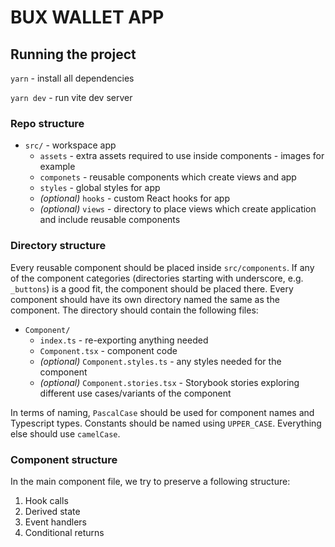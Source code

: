 # BUX WALLET APP

## Running the project

`yarn` - install all dependencies

`yarn dev` - run vite dev server


### Repo structure

- `src/` - workspace app
    - `assets` - extra assets required to use inside components - images for example
    - `componets` - reusable components which create views and app
    - `styles` - global styles for app
    - _(optional)_ `hooks` - custom React hooks for app
    - _(optional)_ `views` - directory to place views which create application and include reusable components

### Directory structure

Every reusable component should be placed inside `src/components`. If any of the component categories
(directories starting with underscore, e.g. `_buttons`) is a good fit, the component should be placed there. Every
component should have its own directory named the same as the component. The directory should contain the following
files:

- `Component/`
    - `index.ts` - re-exporting anything needed
    - `Component.tsx` - component code
    - _(optional)_ `Component.styles.ts` - any styles needed for the component
    - _(optional)_ `Component.stories.tsx` - Storybook stories exploring different use cases/variants of the component

In terms of naming, `PascalCase` should be used for component names and Typescript types. Constants should be named
using `UPPER_CASE`. Everything else should use `camelCase`.

### Component structure

In the main component file, we try to preserve a following structure:

1. Hook calls
2. Derived state
3. Event handlers
4. Conditional returns
